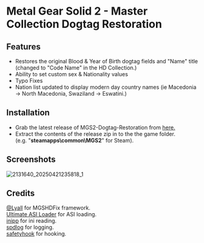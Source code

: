 # Metal Gear Solid 2 - Master Collection Dogtag Restoration


## Features
- Restores the original Blood & Year of Birth dogtag fields and "Name" title (changed to "Code Name" in the HD Collection.)
- Ability to set custom sex & Nationality values
- Typo Fixes
- Nation list updated to display modern day country names (ie Macedonia -> North Macedonia, Swaziland -> Eswatini.)

## Installation

- Grab the latest release of MGS2-Dogtag-Restoration from [here.](https://github.com/ShizCalev/MGS2-Dogtag-Restoration/releases)
- Extract the contents of the release zip in to the the game folder.<br />(e.g. "**steamapps\common\MGS2**" for Steam).

  
## Screenshots

![2131640_20250421235818_1](https://github.com/user-attachments/assets/de7b1e57-ae94-46fe-bb59-4619e81ea010)


## Credits
[@Lyall](https://github.com/lyall) for MGSHDFix framework. <br />
[Ultimate ASI Loader](https://github.com/ThirteenAG/Ultimate-ASI-Loader) for ASI loading. <br />
[inipp](https://github.com/mcmtroffaes/inipp) for ini reading. <br />
[spdlog](https://github.com/gabime/spdlog) for logging. <br />
[safetyhook](https://github.com/cursey/safetyhook) for hooking.
